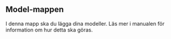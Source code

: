 Model-mappen
------------
I denna mapp ska du lägga dina modeller. Läs mer i manualen för
information om hur detta ska göras.